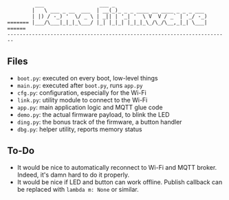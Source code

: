 ```
         ___                  ___ _
        |   \ ___ _ __  ___  | __(_)_ _ _ ____ __ ____ _ _ _ ___
        | |) / -_) '  \/ _ \ | _|| | '_| '  \ V  V / _` | '_/ -_)
======= |___/\___|_|_|_\___/ |_| |_|_| |_|_|_\_/\_/\__,_|_| \___| ======
------------------------------------------------------------------------
```

Files
-----

 - `boot.py`: executed on every boot, low-level things
 - `main.py`: executed after `boot.py`, runs `app.py`
 - `cfg.py`:  configuration, especially for the Wi-Fi
 - `link.py`: utility module to connect to the Wi-Fi
 - `app.py`:  main application logic and MQTT glue code
 - `demo.py`: the actual firmware payload, to blink the LED
 - `ding.py`: the bonus track of the firmware, a button handler
 - `dbg.py`:  helper utility, reports memory status


To-Do
-----

 - It would be nice to automatically reconnect to Wi-Fi and MQTT broker.
   Indeed, it's damn hard to do it properly.
 - It would be nice if LED and button can work offline.
   Publish callback can be replaced with `lambda m: None` or similar.
